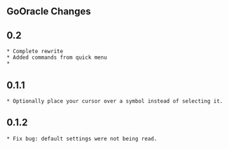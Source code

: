 GoOracle Changes
----------------
## 0.2
    * Complete rewrite
    * Added commands from quick menu
    * 
## 0.1.1
    * Optionally place your cursor over a symbol instead of selecting it.

## 0.1.2
    * Fix bug: default settings were not being read.

